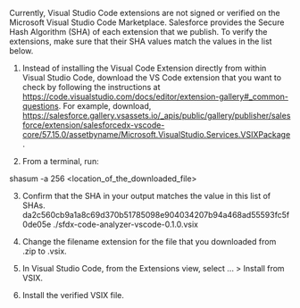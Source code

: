 Currently, Visual Studio Code extensions are not signed or verified on the
Microsoft Visual Studio Code Marketplace. Salesforce provides the Secure Hash
Algorithm (SHA) of each extension that we publish. To verify the extensions,
make sure that their SHA values match the values in the list below.

1. Instead of installing the Visual Code Extension directly from within Visual
   Studio Code, download the VS Code extension that you want to check by
   following the instructions at
   https://code.visualstudio.com/docs/editor/extension-gallery#_common-questions.
   For example, download,
   https://salesforce.gallery.vsassets.io/_apis/public/gallery/publisher/salesforce/extension/salesforcedx-vscode-core/57.15.0/assetbyname/Microsoft.VisualStudio.Services.VSIXPackage.

2. From a terminal, run:

shasum -a 256 <location_of_the_downloaded_file>

3. Confirm that the SHA in your output matches the value in this list of SHAs.
   da2c560cb9a1a8c69d370b51785098e904034207b94a468ad55593fc5f0de05e ./sfdx-code-analyzer-vscode-0.1.0.vsix
4. Change the filename extension for the file that you downloaded from .zip to
   .vsix.

5. In Visual Studio Code, from the Extensions view, select ... > Install from
   VSIX.

6. Install the verified VSIX file.
